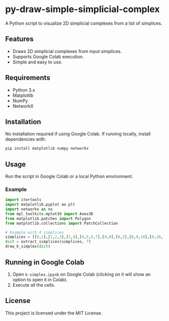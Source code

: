 # py-draw-simple-simplicial-complex

A Python script to visualize 2D simplicial complexes from a list of simplices.

## Features

- Draws 2D simplicial complexes from input simplices.
- Supports Google Colab execution.
- Simple and easy to use.

## Requirements

- Python 3.x
- Matplotlib
- NumPy
- NetworkX

## Installation

No installation required if using Google Colab. If running locally, install dependencies with:

```bash
pip install matplotlib numpy networkx
```

## Usage

Run the script in Google Colab or a local Python environment.

### Example

```python
import itertools
import matplotlib.pyplot as plt
import networkx as nx
from mpl_toolkits.mplot3d import Axes3D
from matplotlib.patches import Polygon
from matplotlib.collections import PatchCollection

# Example with 4 simplices
simplices = [[0,1],[1,2,3],[2,4],[4,5,6,7],[4,0],[0,2],[0,9,10],[9,10,11,12]]
dict = extract_simplices(simplices, 7)
draw_k_simplex(dict)
```

## Running in Google Colab

1. Open `k-simplex.ipynb` on Google Colab (clicking on it will show an option to open it in Colab).
2. Execute all the cells.

## License

This project is licensed under the MIT License.
